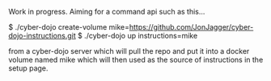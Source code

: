 Work in progress. Aiming for a command api such as this...

$ ./cyber-dojo create-volume mike=https://github.com/JonJagger/cyber-dojo-instructions.git
$ ./cyber-dojo up instructions=mike

from a cyber-dojo server which will pull the repo and put it into a docker
volume named mike which will then used as the source of instructions in the setup page.
